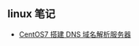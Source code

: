 ## linux 笔记
- [CentOS7 搭建 DNS 域名解析服务器](https://github.com/dgema/linux-note/blob/master/node/1.0-CentOS7%E6%90%AD%E5%BB%BADNS%E5%9F%9F%E5%90%8D%E8%A7%A3%E6%9E%90%E6%9C%8D%E5%8A%A1%E5%99%A8.md)

